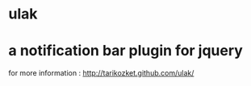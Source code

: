 ulak
====

a notification bar plugin for jquery
=======

for more information : http://tarikozket.github.com/ulak/
